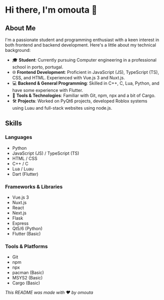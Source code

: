# Hi there, I'm omouta 👋

## About Me

I'm a passionate student and programming enthusiast with a keen interest in both frontend and backend development. Here's a little about my technical background:

- 🎓 **Student**: Currently pursuing Computer engineering in a professional school in porto, portugal.
- 🌐 **Frontend Development**: Proficient in JavaScript (JS), TypeScript (TS), CSS, and HTML. Experienced with Vue.js 3 and Nuxt.js.
- 💻 **Backend & General Programming**: Skilled in C++, C, Lua, Python, and have some experience with Flutter.
- 🔧 **Tools & Technologies**: Familiar with Git, npm, npx and a bit of Cargo.
- 🛠 **Projects**: Worked on PyQt6 projects, developed Roblox systems using Luau and full-stack websites using node.js.

## Skills

### Languages
- Python
- JavaScript (JS) / TypeScript (TS)
- HTML / CSS
- C++ / C
- Lua / Luau
- Dart (Flutter)

### Frameworks & Libraries
- Vue.js 3
- Nuxt.js
- React
- Next.js
- Flask
- Express
- Qt5/6 (Python)
- Flutter (Basic)

### Tools & Platforms
- Git
- npm
- npx
- pacman (Basic)
- MSYS2 (Basic)
- Cargo (Basic)

*This README was made with ❤️ by omouta*
